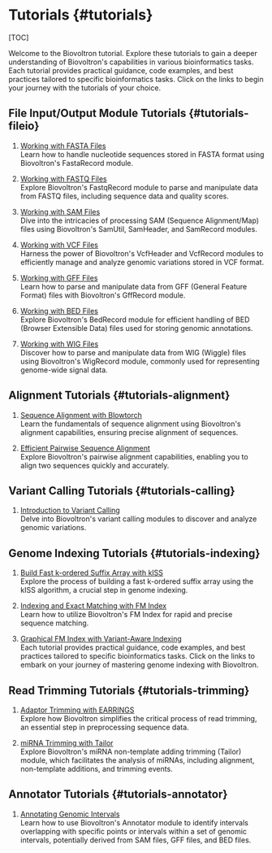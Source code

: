 # Tutorials {#tutorials}

[TOC]

Welcome to the Biovoltron tutorial. Explore these tutorials to gain a deeper understanding of Biovoltron's capabilities in various bioinformatics tasks.
Each tutorial provides practical guidance, code examples, and best practices tailored to specific bioinformatics tasks. Click on the links to begin your journey with the tutorials of your choice.

## File Input/Output Module Tutorials {#tutorials-fileio}
1. [Working with FASTA Files](file_io/fasta.md) <br/>
Learn how to handle nucleotide sequences stored in FASTA format using Biovoltron's FastaRecord module.

2. [Working with FASTQ Files](file_io/fastq.md) <br/>
Explore Biovoltron's FastqRecord module to parse and manipulate data from FASTQ files, including sequence data and quality scores.

3. [Working with SAM Files](/dummy)<br/>
Dive into the intricacies of processing SAM (Sequence Alignment/Map) files using Biovoltron's SamUtil, SamHeader, and SamRecord modules.

4. [Working with VCF Files](/dummy) <br/>
Harness the power of Biovoltron's VcfHeader and VcfRecord modules to efficiently manage and analyze genomic variations stored in VCF format.

5. [Working with GFF Files](/dummy) <br/>
Learn how to parse and manipulate data from GFF (General Feature Format) files with Biovoltron's GffRecord module.

6. [Working with BED Files](/dummy) <br/>
Explore Biovoltron's BedRecord module for efficient handling of BED (Browser Extensible Data) files used for storing genomic annotations.

7. [Working with WIG Files](/dummy) <br/>
Discover how to parse and manipulate data from WIG (Wiggle) files using Biovoltron's WigRecord module, commonly used for representing genome-wide signal data.

## Alignment Tutorials {#tutorials-alignment}
1. [Sequence Alignment with Blowtorch](/dummy) <br/>
Learn the fundamentals of sequence alignment using Biovoltron's alignment capabilities, ensuring precise alignment of sequences.

2. [Efficient Pairwise Sequence Alignment](/dummy) <br/>
Explore Biovoltron's pairwise alignment capabilities, enabling you to align two sequences quickly and accurately.

## Variant Calling Tutorials {#tutorials-calling}
1. [Introduction to Variant Calling](/dummy) <br/>
Delve into Biovoltron's variant calling modules to discover and analyze genomic variations.

## Genome Indexing Tutorials {#tutorials-indexing}
1. [Build Fast k-ordered Suffix Array with kISS](/dummy) <br/>
Explore the process of building a fast k-ordered suffix array using the kISS algorithm, a crucial step in genome indexing.

2. [Indexing and Exact Matching with FM Index](/dummy) <br/>
Learn how to utilize Biovoltron's FM Index for rapid and precise sequence matching.

3. [Graphical FM Index with Variant-Aware Indexing](/dummy) <br/>
Each tutorial provides practical guidance, code examples, and best practices tailored to specific bioinformatics tasks. Click on the links to embark on your journey of mastering genome indexing with Biovoltron.

## Read Trimming Tutorials {#tutorials-trimming}
1. [Adaptor Trimming with EARRINGS](/dummy) <br/>
Explore how Biovoltron simplifies the critical process of read trimming, an essential step in preprocessing sequence data.

2. [miRNA Trimming with Tailor](/dummy) <br/>
Explore Biovoltron's miRNA non-template adding trimming (Tailor) module, which facilitates the analysis of miRNAs, including alignment, non-template additions, and trimming events.

## Annotator Tutorials {#tutorials-annotator}
1. [Annotating Genomic Intervals](/dummy) <br/>
Learn how to use Biovoltron's Annotator module to identify intervals overlapping with specific points or intervals within a set of genomic intervals, potentially derived from SAM files, GFF files, and BED files.
